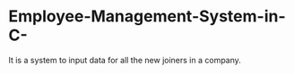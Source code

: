 # Employee-Management-System-in-C-
It is a system to input data for all the new joiners in a company.
